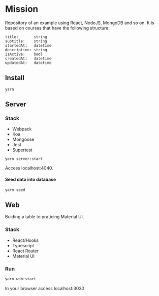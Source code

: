 # Mission
Repository of an example using React, NodeJS, MongoDB and so on.
It is based on courses that have the following structure:

```
title:       string
subtitle:    string
startedAt:   datetime
description: string
isActive:    bool
createdAt:   datetime
updatedAt:   datetime
```

## Install

```
yarn
```

## Server

### Stack
* Webpack
* Koa
* Mongoose
* Jest
* Supertest

```
yarn server:start
```

Access localhost:4040.

#### Seed data into database
```
yarn seed
```

## Web
Buiding a table to praticing Material UI.

### Stack

* React/Hooks
* Typescript
* React Router
* Material UI

### Run

```bash
yarn web:start
```

In your browser access localhost:3030

